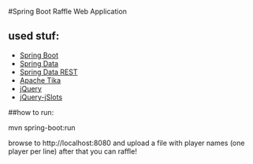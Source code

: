 #Spring Boot Raffle Web Application
## used stuf:
* [Spring Boot](http://projects.spring.io/spring-boot/)
* [Spring Data](http://projects.spring.io/spring-data/)
* [Spring Data REST](http://projects.spring.io/spring-data-rest/)
* [Apache Tika](https://tika.apache.org/)
* [jQuery](https://jquery.com/)
* [jQuery-jSlots](https://github.com/matthewlein/jQuery-jSlots)

##how to run:

mvn spring-boot:run
 
browse to http://localhost:8080 and upload a file with player names (one player per line) after that you can raffle!